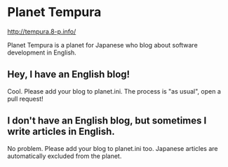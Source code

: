 # Planet Tempura

<http://tempura.8-p.info/>

Planet Tempura is a planet for Japanese who blog about software
development in English.

## Hey, I have an English blog!

Cool. Please add your blog to planet.ini. The process is "as usual",
open a pull request!

## I don't have an English blog, but sometimes I write articles in English.

No problem. Please add your blog to planet.ini too. Japanese articles are
automatically excluded from the planet.
